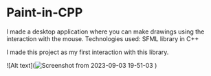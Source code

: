 # Paint-in-CPP
I made a desktop application where you can make drawings using the interaction with the mouse.
Technologies used: SFML library in C++

I made this project as my first interaction with this library.


![Alt text](![Screenshot from 2023-09-03 19-51-03](https://github.com/sebitse/Paint-in-CPP/assets/137815242/23122b72-c01f-40b9-bc48-7be7ecad799e)
)
